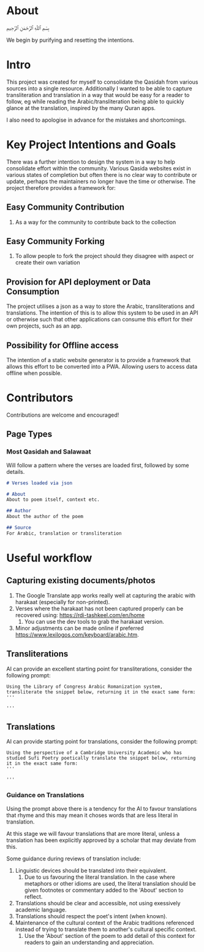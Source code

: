 # About

بِسْمِ ٱللّٰهِ ٱلرَّحْمٰنِ ٱلرَّحِيمِ

We begin by purifying and resetting the intentions.

# Intro

This project was created for myself to consolidate the Qasidah from various sources into a single resource.
Additionally I wanted to be able to capture transliteration and translation in a way that would be easy for a reader to follow,
eg while reading the Arabic/transliteration being able to quickly glance at the translation, inspired by the many Quran apps.

I also need to apologise in advance for the mistakes and shortcomings.

# Key Project Intentions and Goals

There was a further intention to design the system in a way to help consolidate effort within the community.
Various Qasida websites exist in various states of completion
but often there is no clear way to contribute or update, perhaps the maintainers no longer have the time or otherwise.
The project therefore provides a framework for:

## Easy Community Contribution

1. As a way for the community to contribute back to the collection

## Easy Community Forking

1. To allow people to fork the project should they disagree with aspect or create their own variation

## Provision for API deployment or Data Consumption

The project utilises a json as a way to store the Arabic, transliterations and translations.
The intention of this is to allow this system to be used in an API or otherwise
such that other applications can consume this effort for their own projects, such as an app.

## Possibility for Offline access

The intention of a static website generator is to provide a framework that allows
this effort to be converted into a PWA. Allowing users to access data offline when possible.

# Contributors

Contributions are welcome and encouraged!

## Page Types

### Most Qasidah and Salawaat

Will follow a pattern where the verses are loaded first, followed by some details.

```md
# Verses loaded via json

# About
About to poem itself, context etc.

## Author
About the author of the poem

## Source
For Arabic, translation or transliteration
```


# Useful workflow

## Capturing existing documents/photos

1. The Google Translate app works really well at capturing the arabic with harakaat (especially for non-printed).
2. Verses where the harakaat has not been captured properly can be recovered using: https://rdi-tashkeel.com/en/home
   1. You can use the dev tools to grab the harakaat version.
3. Minor adjustments can be made online if preferred https://www.lexilogos.com/keyboard/arabic.htm.

## Transliterations

AI can provide an excellent starting point for transliterations, consider the following prompt:

```text
Using the Library of Congress Arabic Romanization system, transliterate the snippet below, returning it in the exact same form:
'''

'''
```

## Translations

AI can provide starting point for translations, consider the following prompt:

```text
Using the perspective of a Cambridge University Academic who has studied Sufi Poetry poetically translate the snippet below, returning it in the exact same form:
'''

'''
```

### Guidance on Translations

Using the prompt above there is a tendency for the AI to favour translations that rhyme
and this may mean it choses words that are less literal in translation.

At this stage we will favour translations that are more literal, unless a translation
has been explicitly approved by a scholar that may deviate from this.

Some guidance during reviews of translation include:

1. Linguistic devices should be translated into their equivalent.
   1. Due to us favouring the literal translation.
   In the case where metaphors or other idioms are used, the literal translation should be given footnotes or commentary added to  the 'About' section to reflect.
1. Translations should be clear and accessible, not using exessively academic language.
1. Translations should respect the poet's intent (when known).
1. Maintenance of the cultural context of the Arabic traditions referenced instead of trying to translate them to another's cultural specific context.
   1. Use the 'About' section of the poem to add detail of this context for readers to gain an understanding and appreciation.
